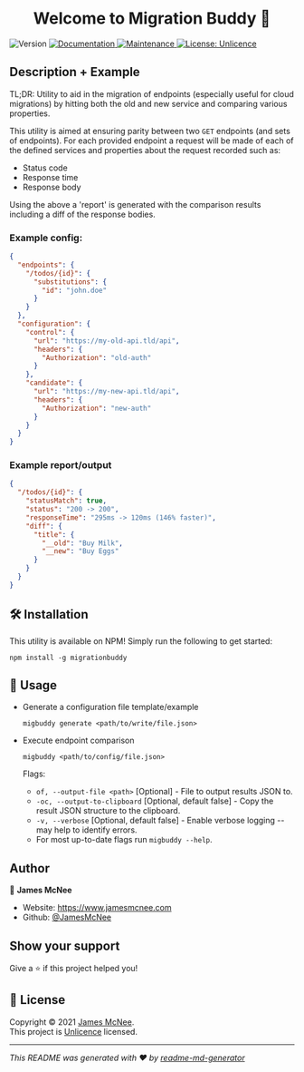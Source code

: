 <h1 align="center">Welcome to Migration Buddy 👋</h1>
<p>
  <img alt="Version" src="https://badge.fury.io/js/migrationbuddy.svg" />
  <a href="https://github.com/JamesMcNee/MigrationBuddy#readme" target="_blank">
    <img alt="Documentation" src="https://img.shields.io/badge/documentation-yes-brightgreen.svg" />
  </a>
  <a href="https://github.com/JamesMcNee/MigrationBuddy/graphs/commit-activity" target="_blank">
    <img alt="Maintenance" src="https://img.shields.io/badge/Maintained%3F-yes-green.svg" />
  </a>
  <a href="https://github.com/JamesMcNee/MigrationBuddy/blob/master/LICENSE.md" target="_blank">
    <img alt="License: Unlicence" src="https://img.shields.io/github/license/JamesMcNee/MigrationBuddy" />
  </a>
</p>

## Description + Example
TL;DR: Utility to aid in the migration of endpoints (especially useful for cloud migrations) by hitting both the old and new service and comparing various properties.

This utility is aimed at ensuring parity between two `GET` endpoints (and sets of endpoints). For each provided endpoint a request will be made of each of the defined services and properties about the request recorded such as:

- Status code
- Response time
- Response body

Using the above a 'report' is generated with the comparison results including a diff of the response bodies.

### Example config:
```json
{
  "endpoints": {
    "/todos/{id}": {
      "substitutions": {
        "id": "john.doe"
      }
    }
  },
  "configuration": {
    "control": {
      "url": "https://my-old-api.tld/api",
      "headers": {
        "Authorization": "old-auth"
      }
    },
    "candidate": {
      "url": "https://my-new-api.tld/api",
      "headers": {
        "Authorization": "new-auth"
      }
    }
  }
}
```

### Example report/output
```json
{
  "/todos/{id}": {
    "statusMatch": true,
    "status": "200 -> 200",
    "responseTime": "295ms -> 120ms (146% faster)",
    "diff": {
      "title": {
        "__old": "Buy Milk",
        "__new": "Buy Eggs"
      }
    }
  }
}
```

## 🛠 Installation
This utility is available on NPM! Simply run the following to get started:

`npm install -g migrationbuddy`

## 🚀 Usage

 - Generate a configuration file template/example
   
    `migbuddy generate <path/to/write/file.json>`
- Execute endpoint comparison

    `migbuddy <path/to/config/file.json>`
    
    Flags:
    - `of, --output-file <path>` [Optional] - File to output results JSON to.
    - `-oc, --output-to-clipboard` [Optional, default false] - Copy the result JSON structure to the clipboard.
    - `-v, --verbose` [Optional, default false] - Enable verbose logging -- may help to identify errors.
    - For most up-to-date flags run `migbuddy --help`.


## Author

👤 **James McNee**

* Website: https://www.jamesmcnee.com
* Github: [@JamesMcNee](https://github.com/JamesMcNee)

## Show your support

Give a ⭐️ if this project helped you!

## 📝 License

Copyright © 2021 [James McNee](https://github.com/JamesMcNee).<br />
This project is [Unlicence](https://github.com/JamesMcNee/MigrationBuddy/blob/master/LICENSE.md) licensed.

***
_This README was generated with ❤️ by [readme-md-generator](https://github.com/kefranabg/readme-md-generator)_